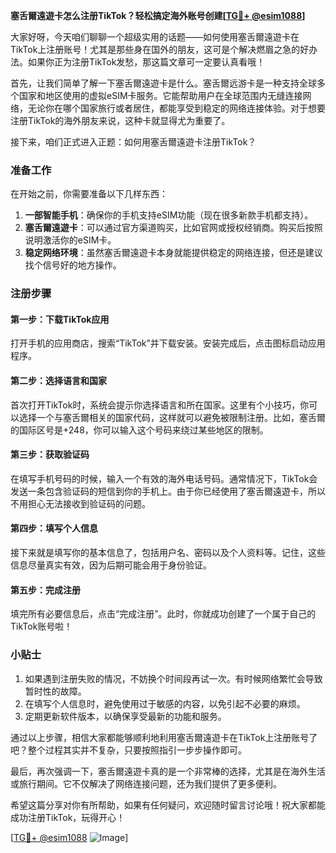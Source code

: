 **塞舌爾遠遊卡怎么注册TikTok？轻松搞定海外账号创建[[TG💪+ @esim1088](https://t.me/s/esim1088)]**

大家好呀，今天咱们聊聊一个超级实用的话题——如何使用塞舌爾遠遊卡在TikTok上注册账号！尤其是那些身在国外的朋友，这可是个解决燃眉之急的好办法。如果你正为注册TikTok发愁，那这篇文章可一定要认真看哦！

首先，让我们简单了解一下塞舌爾遠遊卡是什么。塞舌爾远游卡是一种支持全球多个国家和地区使用的虚拟eSIM卡服务。它能帮助用户在全球范围内无缝连接网络，无论你在哪个国家旅行或者居住，都能享受到稳定的网络连接体验。对于想要注册TikTok的海外朋友来说，这种卡就显得尤为重要了。

接下来，咱们正式进入正题：如何用塞舌爾遠遊卡注册TikTok？

### 准备工作

在开始之前，你需要准备以下几样东西：
1. **一部智能手机**：确保你的手机支持eSIM功能（现在很多新款手机都支持）。
2. **塞舌爾遠遊卡**：可以通过官方渠道购买，比如官网或授权经销商。购买后按照说明激活你的eSIM卡。
3. **稳定网络环境**：虽然塞舌爾遠遊卡本身就能提供稳定的网络连接，但还是建议找个信号好的地方操作。

### 注册步骤

#### 第一步：下载TikTok应用
打开手机的应用商店，搜索“TikTok”并下载安装。安装完成后，点击图标启动应用程序。

#### 第二步：选择语言和国家
首次打开TikTok时，系统会提示你选择语言和所在国家。这里有个小技巧，你可以选择一个与塞舌爾相关的国家代码，这样就可以避免被限制注册。比如，塞舌爾的国际区号是+248，你可以输入这个号码来绕过某些地区的限制。

#### 第三步：获取验证码
在填写手机号码的时候，输入一个有效的海外电话号码。通常情况下，TikTok会发送一条包含验证码的短信到你的手机上。由于你已经使用了塞舌爾遠遊卡，所以不用担心无法接收到验证码的问题。

#### 第四步：填写个人信息
接下来就是填写你的基本信息了，包括用户名、密码以及个人资料等。记住，这些信息尽量真实有效，因为后期可能会用于身份验证。

#### 第五步：完成注册
填完所有必要信息后，点击“完成注册”。此时，你就成功创建了一个属于自己的TikTok账号啦！

### 小贴士

1. 如果遇到注册失败的情况，不妨换个时间段再试一次。有时候网络繁忙会导致暂时性的故障。
2. 在填写个人信息时，避免使用过于敏感的内容，以免引起不必要的麻烦。
3. 定期更新软件版本，以确保享受最新的功能和服务。

通过以上步骤，相信大家都能够顺利地利用塞舌爾遠遊卡在TikTok上注册账号了吧？整个过程其实并不复杂，只要按照指引一步步操作即可。

最后，再次强调一下，塞舌爾遠遊卡真的是一个非常棒的选择，尤其是在海外生活或旅行期间。它不仅解决了网络连接问题，还为我们提供了更多便利。

希望这篇分享对你有所帮助，如果有任何疑问，欢迎随时留言讨论哦！祝大家都能成功注册TikTok，玩得开心！

[[TG💪+ @esim1088](https://t.me/s/esim1088) ![Image](https://i.postimg.cc/4NQfJmqS/Snipaste-2025-05-13-00-14-12.png)]